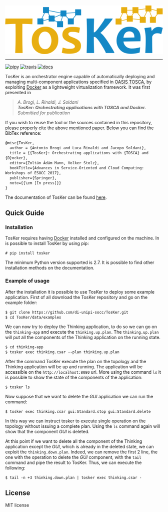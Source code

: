 <p align="center">
  <img src="data/img/logo/tosker-logo.png" />
</p>

-------

[![pipy](https://img.shields.io/pypi/v/tosker.svg)](https://pypi.python.org/pypi/tosker)
[![travis](https://travis-ci.org/di-unipi-socc/TosKer.svg?branch=master)](https://travis-ci.org/di-unipi-socc/TosKer)
[![docs](https://readthedocs.org/projects/tosker/badge/)](http://tosker.readthedocs.io/en/latest)
<!-- [![Updates](https://pyup.io/repos/github/lucarin91/tosker/shield.svg)](https://pyup.io/repos/github/lucarin91/tosker/) -->

TosKer is an orchestrator engine capable of automatically deploying and managing multi-component applications specified in [OASIS TOSCA](https://www.oasis-open.org/committees/tc_home.php?wg_abbrev=tosca), by exploiting [Docker](https://www.docker.com) as a lightweight virtualization framework.
It was first presented in 
> _A. Brogi, L. Rinaldi, J. Soldani <br>
> **TosKer: Orchestrating applications with TOSCA and Docker.** <br>
> Submitted for publication_ 

If you wish to reuse the tool or the sources contained in this repository, please properly cite the above mentioned paper. Below you can find the BibTex reference:
```
@misc{TosKer,
  author = {Antonio Brogi and Luca Rinaldi and Jacopo Soldani},
  title = {{TosKer}: Orchestrating applications with {TOSCA} and {D}ocker},
  editor={Zoltán Ádám Mann, Volker Stolz},
  bookTitle={Advances in Service-Oriented and Cloud Computing: Workshops of ESOCC 2017},
  publisher={Springer},
  note={{\em [In press]}}
}
```

The documentation of TosKer can be found [here](https://tosker.readthedocs.io).

## Quick Guide

### Installation
TosKer requires having [Docker](https://www.docker.com) installed and configured on the machine. In is possible to install TosKer by using pip:
```
# pip install tosker
```
The minimum Python version supported is 2.7. It is possible to find other installation methods on the documentation.

### Example of usage
After the installation it is possible to use TosKer to deploy some example application. First of all download the TosKer repository and go on the example folder:

```
$ git clone https://github.com/di-unipi-socc/TosKer.git
$ cd TosKer/data/examples
```

We can now try to deploy the Thinking application, to do so we can go on the `thinking-app` and execute the `thinking.up.plan`. The `thinking.up.plan` will put all the components of the Thinking application on the running state.
```
$ cd thinking-app
$ tosker exec thinking.csar --plan thinking.up.plan
```
After the command TosKer execute the plan on the topology and the Thinking application will be up and running. The application will be accessible on the `http://localhost:8080` url. More using the command `ls` it is possible to show the state of the components of the application:
```
$ tosker ls
```

Now suppose that we want to delete the *GUI* application we can run the command:
```
$ tosker exec thinking.csar gui:Standard.stop gui:Standard.delete
```
In this way we can instruct tosker to execute single operation on the topology without issuing a complete plan. Using the `ls` command again will show that the component *GUI* is deleted.

At this point if we want to delete all the component of the Thinking application except the *GUI*, which is already in the deleted state, we can exploit the `thinking.down.plan`. Indeed, we can remove the first 2 line, the one with the operation to delete the *GUI* component, with the `tail` command and pipe the result to TosKer. Thus, we can execute the following:
```
$ tail -n +3 thinking.down.plan | tosker exec thinking.csar -

```


## License

MIT license
